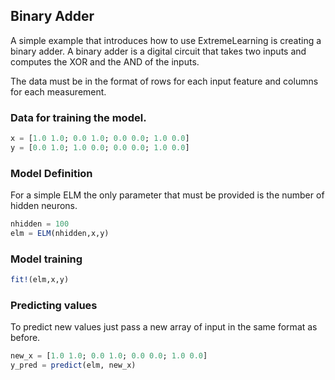 ## Binary Adder

A simple example that introduces how to use ExtremeLearning is creating a binary adder. A binary adder is a digital circuit that takes two inputs and computes the XOR and the AND of the inputs. 

The data must be in the format of rows for each input feature and columns for each measurement.

### Data for training the model.
```julia
x = [1.0 1.0; 0.0 1.0; 0.0 0.0; 1.0 0.0]
y = [0.0 1.0; 1.0 0.0; 0.0 0.0; 1.0 0.0]
```


### Model Definition
For a simple ELM the only parameter that must be provided is the number of hidden neurons.



```julia
nhidden = 100
elm = ELM(nhidden,x,y)
```

### Model training
```julia
fit!(elm,x,y)
```
### Predicting values

To predict new values just pass a new array of input in the same format as before.

```julia
new_x = [1.0 1.0; 0.0 1.0; 0.0 0.0; 1.0 0.0]
y_pred = predict(elm, new_x)
```
